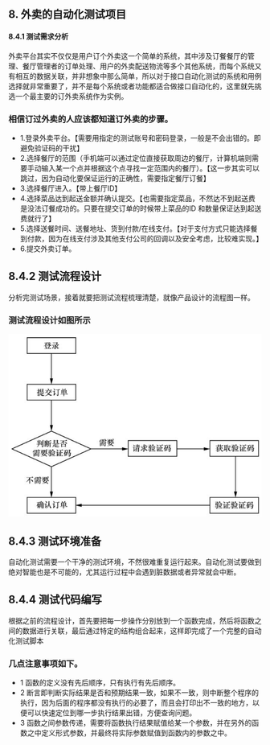 ## 8. 外卖的自动化测试项目
#### 8.4.1 测试需求分析
外卖平台其实不仅仅是用户订个外卖这一个简单的系统，其中涉及订餐餐厅的管理、餐厅管理者的订单处理、用户的外卖配送物流等多个其他系统，而每个系统又有相互的数据关联，并非想象中那么简单，所以对于接口自动化测试的系统和用例选择就非常重要了，并不是每个系统或者功能都适合做接口自动化的，这里就先挑选一个最主要的订外卖系统作为实例。

### 相信订过外卖的人应该都知道订外卖的步骤。
* 1.登录外卖平台。【需要用指定的测试账号和密码登录，一般是不会出错的。即避免验证码的干扰】
* 2.选择餐厅的范围（手机端可以通过定位直接获取周边的餐厅，计算机端则需要手动输入某一个点并根据这个点寻找一定范围内的餐厅）。【这一步其实可以跳过，因为自动化要保证运行的正确性，需要指定餐厅订餐】
* 3.选择餐厅进入。【带上餐厅ID】
* 4.选择菜品达到起送金额并确认提交。【也需要指定菜品，不然达不到起送费是没法订餐成功的。只要在提交订单的时候带上菜品的ID 和数量保证达到起送费就行了】
* 5.选择送餐时间、送餐地址、货到付款/在线支付。【对于支付方式只能选择餐到付款，因为在线支付涉及其他支付公司的回调以及安全考虑，比较难实现。】
* 6.提交外卖订单。
## 8.4.2 测试流程设计
分析完测试场景，接着就要把测试流程梳理清楚，就像产品设计的流程图一样。
### 测试流程设计如图所示
![测试流程设计如图所示](../images/book2/design_flow.jpg)
## 8.4.3 测试环境准备
自动化测试需要一个干净的测试环境，不然很难重复运行起来。自动化测试要做到绝对智能也是不可能的，尤其运行过程中会遇到脏数据或者异常就会中断。
## 8.4.4 测试代码编写
根据之前的流程设计，首先要把每一步操作分别放到一个函数完成，然后将函数之间的数据进行关联，最后通过特定的结构组合起来，这样即完成了一个完整的自动化测试脚本
### 几点注意事项如下。
* 1 函数的定义没有先后顺序，只有执行有先后顺序。
* 2 断言即判断实际结果是否和预期结果一致，如果不一致，则中断整个程序的执行，因为后面的程序都没有执行的必要了，而且会打印出不一致的地方，以便可以快速定位到哪一步执行结果出错，方便查询问题。
* 3 函数之间参数传递，需要将函数执行结果赋值给某一个参数，并在另外的函数之中定义形式参数，并最终将实际参数赋值到函数内的参数之中。
